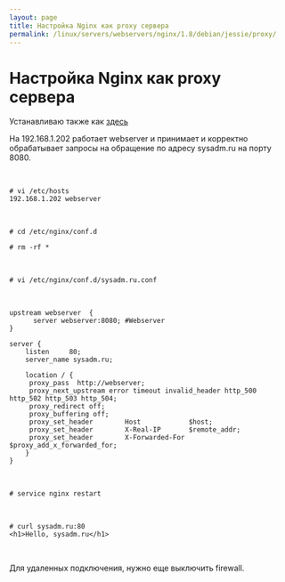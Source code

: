 ```yaml
---
layout: page
title: Настройка Nginx как proxy сервера
permalink: /linux/servers/webservers/nginx/1.8/debian/jessie/proxy/
---
```


# Настройка Nginx как proxy сервера

Устанавливаю также как <a href="/linux/servers/webservers/nginx/1.8/debian/jessie/installation/">здесь</a>

На 192.168.1.202 работает webserver и принимает и корректно обрабатывает запросы на обращение по адресу sysadm.ru на порту 8080.


<br/>

    # vi /etc/hosts
    192.168.1.202 webserver

<br/>


    # cd /etc/nginx/conf.d

    # rm -rf *


<br/>

    # vi /etc/nginx/conf.d/sysadm.ru.conf

<br/>

    upstream webserver  {
          server webserver:8080; #Webserver
    }

    server {
        listen     80;
        server_name sysadm.ru;

        location / {
         proxy_pass  http://webserver;
         proxy_next_upstream error timeout invalid_header http_500 http_502 http_503 http_504;
         proxy_redirect off;
         proxy_buffering off;
         proxy_set_header        Host            $host;
         proxy_set_header        X-Real-IP       $remote_addr;
         proxy_set_header        X-Forwarded-For $proxy_add_x_forwarded_for;
        }
    }


<br/>

    # service nginx restart

<br/>

    # curl sysadm.ru:80
    <h1>Hello, sysadm.ru</h1>


<br/>

Для удаленных подключения, нужно еще выключить firewall.
